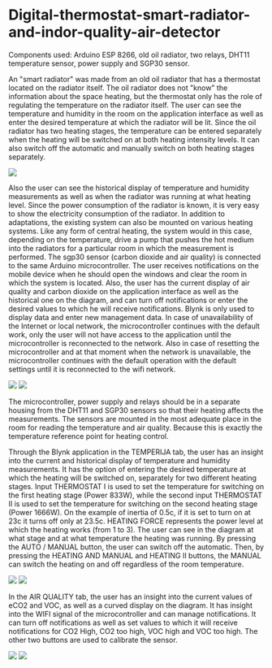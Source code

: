 # Digital-thermostat-smart-radiator-and-indor-quality-air-detector
Components used: Arduino ESP 8266, old oil radiator, two relays, DHT11 temperature sensor, power supply and SGP30 sensor.

An "smart radiator" was made from an old oil radiator that has a thermostat located on the radiator itself. The oil radiator does not "know" the information about the space heating, but the thermostat only has the role of regulating the temperature on the radiator itself. The user can see the temperature and humidity in the room on the application interface as well as enter the desired temperature at which the radiator will be lit. Since the oil radiator has two heating stages, the temperature can be entered separately when the heating will be switched on at both heating intensity levels. It can also switch off the automatic and manually switch on both heating stages separately.

![](Images/slika1.png)

Also the user can see the historical display of temperature and humidity measurements as well as when the radiator was running at what heating level. Since the power consumption of the radiator is known, it is very easy to show the electricity consumption of the radiator. In addition to adaptations, the existing system can also be mounted on various heating systems. Like any form of central heating, the system would in this case, depending on the temperature, drive a pump that pushes the hot medium into the radiators for a particular room in which the measurement is performed.
The sgp30 sensor (carbon dioxide and air quality) is connected to the same Arduino microcontroller. The user receives notifications on the mobile device when he should open the windows and clear the room in which the system is located. Also, the user has the current display of air quality and carbon dioxide on the application interface as well as the historical one on the diagram, and can turn off notifications or enter the desired values to which he will receive notifications.
Blynk is only used to display data and enter new management data. In case of unavailability of the Internet or local network, the microcontroller continues with the default work, only the user will not have access to the application until the microcontroller is reconnected to the network. Also in case of resetting the microcontroller and at that moment when the network is unavailable, the microcontroller continues with the default operation with the default settings until it is reconnected to the wifi network.

![](Images/slika3.png)
![](Images/slika2.png)

The microcontroller, power supply and relays should be in a separate housing from the DHT11 and SGP30 sensors so that their heating affects the measurements. The sensors are mounted in the most adequate place in the room for reading the temperature and air quality. Because this is exactly the temperature reference point for heating control.

Through the Blynk application in the TEMPERIJA tab, the user has an insight into the current and historical display of temperature and humidity measurements. It has the option of entering the desired temperature at which the heating will be switched on, separately for two different heating stages. Input THERMOSTAT I is used to set the temperature for switching on the first heating stage (Power 833W), while the second input THERMOSTAT II is used to set the temperature for switching on the second heating stage (Power 1666W). On the example of inertia of 0.5c, if it is set to turn on at 23c it turns off only at 23.5c. HEATING FORCE represents the power level at which the heating works (from 1 to 3).
The user can see in the diagram at what stage and at what temperature the heating was running.
By pressing the AUTO / MANUAL button, the user can switch off the automatic. Then, by pressing the HEATING AND MANUAL and HEATING II buttons, the MANUAL can switch the heating on and off regardless of the room temperature.

![](Images/slika4.png)
![](Images/slika5.png)

In the AIR QUALITY tab, the user has an insight into the current values of eCO2 and VOC, as well as a curved display on the diagram. It has insight into the WIFI signal of the microcontroller and can manage notifications. It can turn off notifications as well as set values to which it will receive notifications for CO2 High, CO2 too high, VOC high and VOC too high. The other two buttons are used to calibrate the sensor.

![](Images/slika6.png)
![](Images/slika7.png)
